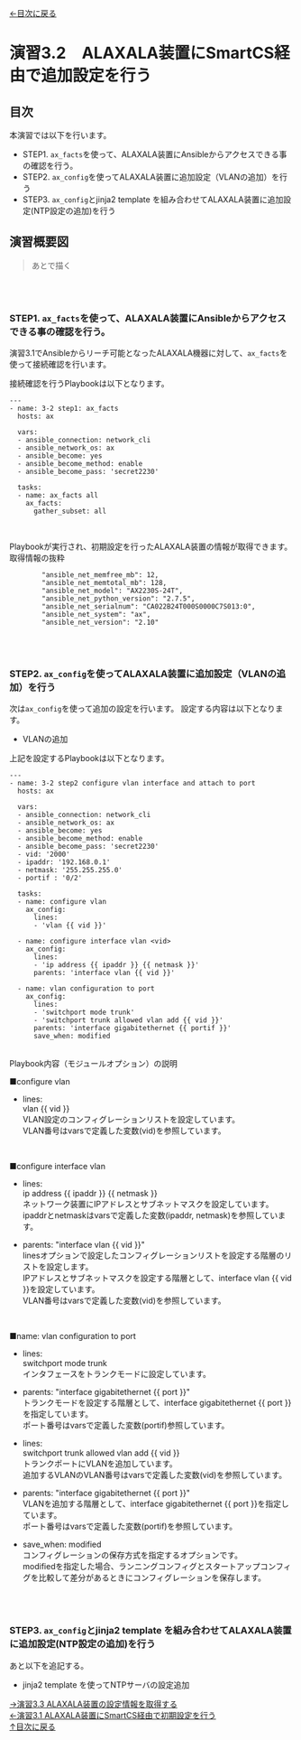 [←目次に戻る](/README.md)
<br>
# 演習3.2　ALAXALA装置にSmartCS経由で追加設定を行う

## 目次
本演習では以下を行います。 
- STEP1. <code>ax_facts</code>を使って、ALAXALA装置にAnsibleからアクセスできる事の確認を行う。
- STEP2. <code>ax_config</code>を使ってALAXALA装置に追加設定（VLANの追加）を行う  
- STEP3. <code>ax_config</code>とjinja2 template を組み合わせてALAXALA装置に追加設定(NTP設定の追加)を行う


## 演習概要図

> あとで描く

<br>
<br>

### STEP1. <code>ax_facts</code>を使って、ALAXALA装置にAnsibleからアクセスできる事の確認を行う。

演習3.1でAnsibleからリーチ可能となったALAXALA機器に対して、<code>ax_facts</code>を使って接続確認を行います。

接続確認を行うPlaybookは以下となります。
<br>

```
---
- name: 3-2 step1: ax_facts
  hosts: ax
  
  vars:
  - ansible_connection: network_cli
  - ansible_network_os: ax
  - ansible_become: yes
  - ansible_become_method: enable
  - ansible_become_pass: 'secret2230'

  tasks:
  - name: ax_facts all
    ax_facts:
      gather_subset: all
```
<br>

Playbookが実行され、初期設定を行ったALAXALA装置の情報が取得できます。  
取得情報の抜粋
```
        "ansible_net_memfree_mb": 12,
        "ansible_net_memtotal_mb": 128,
        "ansible_net_model": "AX2230S-24T",
        "ansible_net_python_version": "2.7.5",
        "ansible_net_serialnum": "CA022B24T000S0000C7S013:0",
        "ansible_net_system": "ax",
        "ansible_net_version": "2.10"
```

<br>
<br>

### STEP2. <code>ax_config</code>を使ってALAXALA装置に追加設定（VLANの追加）を行う  

次は<code>ax_config</code>を使って追加の設定を行います。
設定する内容は以下となります。
- VLANの追加  

上記を設定するPlaybookは以下となります。
<br>
```
---
- name: 3-2 step2 configure vlan interface and attach to port
  hosts: ax
  
  vars:
  - ansible_connection: network_cli
  - ansible_network_os: ax
  - ansible_become: yes
  - ansible_become_method: enable
  - ansible_become_pass: 'secret2230'
  - vid: '2000'
  - ipaddr: '192.168.0.1'
  - netmask: '255.255.255.0'
  - portif : '0/2'

  tasks:
  - name: configure vlan
    ax_config:
      lines:
      - 'vlan {{ vid }}'
  
  - name: configure interface vlan <vid>
    ax_config:
      lines:
      - 'ip address {{ ipaddr }} {{ netmask }}'
      parents: 'interface vlan {{ vid }}'
  
  - name: vlan configuration to port
    ax_config:
      lines:
      - 'switchport mode trunk'
      - 'switchport trunk allowed vlan add {{ vid }}'
      parents: 'interface gigabitethernet {{ portif }}'
      save_when: modified
```

<br>
Playbook内容（モジュールオプション）の説明  

■configure vlan  
- lines:  
vlan {{ vid }}  
VLAN設定のコンフィグレーションリストを設定しています。  
VLAN番号はvarsで定義した変数(vid)を参照しています。  
<br>

■configure interface vlan <vid>  
- lines:  
ip address {{ ipaddr }} {{ netmask }}  
ネットワーク装置にIPアドレスとサブネットマスクを設定しています。  
ipaddrとnetmaskはvarsで定義した変数(ipaddr, netmask)を参照しています。  

- parents: "interface vlan {{ vid }}"  
linesオプションで設定したコンフィグレーションリストを設定する階層のリストを設定します。  
IPアドレスとサブネットマスクを設定する階層として、interface vlan {{ vid }}を設定しています。  
VLAN番号はvarsで定義した変数(vid)を参照しています。  
<br>

■name: vlan configuration to port  
- lines:  
switchport mode trunk  
インタフェースをトランクモードに設定しています。  

- parents: "interface gigabitethernet {{ port }}"  
トランクモードを設定する階層として、interface gigabitethernet {{ port }}を指定しています。  
ポート番号はvarsで定義した変数(portif)参照しています。  

- lines:  
switchport trunk allowed vlan add {{ vid }}  
トランクポートにVLANを追加しています。  
追加するVLANのVLAN番号はvarsで定義した変数(vid)を参照しています。  

- parents: "interface gigabitethernet {{ port }}"  
VLANを追加する階層として、interface gigabitethernet {{ port }}を指定しています。  
ポート番号はvarsで定義した変数(portif)を参照しています。  

- save_when: modified  
コンフィグレーションの保存方式を指定するオプションです。  
modifiedを指定した場合、ランニングコンフィグとスタートアップコンフィグを比較して差分があるときにコンフィグレーションを保存します。  

<br>
<br>

### STEP3. <code>ax_config</code>とjinja2 template を組み合わせてALAXALA装置に追加設定(NTP設定の追加)を行う

あと以下を追記する。
- jinja2 template を使ってNTPサーバの設定追加


[→演習3.3 ALAXALA装置の設定情報を取得する](/3.3-get_alaxala_device_information.md)    
[←演習3.1 ALAXALA装置にSmartCS経由で初期設定を行う](/3.1-initial_setup_the_alaxala_device_via_smartcs.md)    
[↑目次に戻る](/README.md)  

